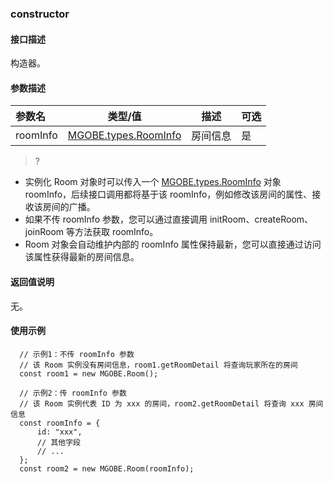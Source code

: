 
### constructor

#### 接口描述
构造器。

#### 参数描述

|参数名|类型/值|描述|可选|
|:---|---|---|---|
|roomInfo|[MGOBE.types.RoomInfo](https://cloud.tencent.com/document/product/1038/35534#roominfo)|房间信息|是|

>?
- 实例化 Room 对象时可以传入一个 [MGOBE.types.RoomInfo](https://cloud.tencent.com/document/product/1038/35534#roominfo) 对象 roomInfo，后续接口调用都将基于该 roomInfo，例如修改该房间的属性、接收该房间的广播。
- 如果不传 roomInfo 参数，您可以通过直接调用 initRoom、createRoom、joinRoom 等方法获取 roomInfo。
- Room 对象会自动维护内部的 roomInfo 属性保持最新，您可以直接通过访问该属性获得最新的房间信息。


#### 返回值说明
无。


#### 使用示例
```
  // 示例1：不传 roomInfo 参数
  // 该 Room 实例没有房间信息，room1.getRoomDetail 将查询玩家所在的房间
  const room1 = new MGOBE.Room();

  // 示例2：传 roomInfo 参数
  // 该 Room 实例代表 ID 为 xxx 的房间，room2.getRoomDetail 将查询 xxx 房间信息
  const roomInfo = {
      id: "xxx",
      // 其他字段
      // ...
  };
  const room2 = new MGOBE.Room(roomInfo);
```

